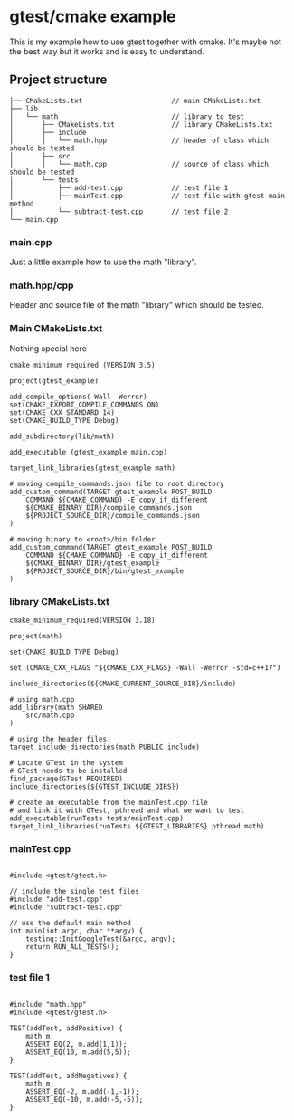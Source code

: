 # gtest/cmake example

This is my example how to use gtest together with cmake. It's maybe not the best way but it works and is easy to understand.

## Project structure

```
├── CMakeLists.txt                      // main CMakeLists.txt
├── lib
│   └── math                            // library to test
│       ├── CMakeLists.txt              // library CMakeLists.txt
│       ├── include
│       │   └── math.hpp                // header of class which should be tested
│       ├── src
│       │   └── math.cpp                // source of class which should be tested
│       └── tests
│           ├── add-test.cpp            // test file 1
│           ├── mainTest.cpp            // test file with gtest main method
│           └── subtract-test.cpp       // test file 2
└── main.cpp
```

### main.cpp

Just a little example how to use the math "library".

### math.hpp/cpp

Header and source file of the math "library" which should be tested.

### Main CMakeLists.txt

Nothing special here

```
cmake_minimum_required (VERSION 3.5)

project(gtest_example)

add_compile_options(-Wall -Werror)
set(CMAKE_EXPORT_COMPILE_COMMANDS ON)
set(CMAKE_CXX_STANDARD 14)
set(CMAKE_BUILD_TYPE Debug)

add_subdirectory(lib/math)

add_executable (gtest_example main.cpp)

target_link_libraries(gtest_example math)

# moving compile_commands.json file to root directory
add_custom_command(TARGET gtest_example POST_BUILD
    COMMAND ${CMAKE_COMMAND} -E copy_if_different
    ${CMAKE_BINARY_DIR}/compile_commands.json
    ${PROJECT_SOURCE_DIR}/compile_commands.json
)

# moving binary to <root>/bin folder
add_custom_command(TARGET gtest_example POST_BUILD
    COMMAND ${CMAKE_COMMAND} -E copy_if_different
    ${CMAKE_BINARY_DIR}/gtest_example
    ${PROJECT_SOURCE_DIR}/bin/gtest_example
)
```

### library CMakeLists.txt

```
cmake_minimum_required(VERSION 3.18)

project(math)

set(CMAKE_BUILD_TYPE Debug)

set (CMAKE_CXX_FLAGS "${CMAKE_CXX_FLAGS} -Wall -Werror -std=c++17")

include_directories(${CMAKE_CURRENT_SOURCE_DIR}/include)

# using math.cpp
add_library(math SHARED
    src/math.cpp
)

# using the header files
target_include_directories(math PUBLIC include)

# Locate GTest in the system
# GTest needs to be installed
find_package(GTest REQUIRED)
include_directories(${GTEST_INCLUDE_DIRS})
 
# create an executable from the mainTest.cpp file
# and link it with GTest, pthread and what we want to test
add_executable(runTests tests/mainTest.cpp)
target_link_libraries(runTests ${GTEST_LIBRARIES} pthread math)
```

### mainTest.cpp

```

#include <gtest/gtest.h>

// include the single test files
#include "add-test.cpp"
#include "subtract-test.cpp"

// use the default main method
int main(int argc, char **argv) {
    testing::InitGoogleTest(&argc, argv);
    return RUN_ALL_TESTS();
}
```

### test file 1

```

#include "math.hpp"
#include <gtest/gtest.h>
 
TEST(addTest, addPositive) { 
    math m;
    ASSERT_EQ(2, m.add(1,1));
    ASSERT_EQ(10, m.add(5,5));
}
 
TEST(addTest, addNegatives) {
    math m;
    ASSERT_EQ(-2, m.add(-1,-1));
    ASSERT_EQ(-10, m.add(-5,-5));
}

```
